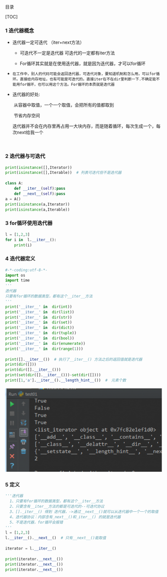    目录

[TOC]

###  1  迭代器概念

+ 迭代器一定可迭代   （iter+next方法）

   + 可迭代不一定是迭代器  可迭代的一定都有iter方法

   +  For循环其实就是在使用迭代器，就是因为迭代器，才可以for循环

+     在工作中，别人的代码可能会返回迭代器，可迭代对象，要知道机制和怎么用，可以for循环。直接给内存地址，也有可能是可迭代的。直接iter在不在dir里判断一下.不确定能不能用for循环，也可以用这个方法。For循环的本质就是迭代器      

+   迭代器的好处:

    ​          从容器中取值，一个一个取值，会把所有的值都取到

    ​          节省内存空间

    ​          迭代器并不会在内存里再占用一大块内存，而是随着循环，每次生成一个，每次next给我一个         

    ​         

###  2  迭代器与可迭代

```python
print(isinstance([],Iterator))
print(isinstance([],Iterable))  # 列表可迭代但不是迭代器

class A:
    def __iter__(self):pass
    def __next__(self):pass
a = A()
print(isinstance(a,Iterator))
print(isinstance(a,Iterable))
```

###  3  for循环使用迭代器

```python
l = [1,2,3]
for i in  l.__iter__():
    print(i)
```

###  4  迭代器定义

```python
#-*-coding:utf-8-*-
import os
import time
'''
迭代器
只要有for循环的数据类型，都有这个__iter__方法
'''
print('__iter__' in  dir(int))
print('__iter__' in  dir(list))
print('__iter__' in  dir(str))
print('__iter__' in  dir(set))
print('__iter__' in  dir(dict))
print('__iter__' in  dir(tuple))
print('__iter__' in  dir(bool))
print('__iter__' in  dir(enumerate))
print('__iter__' in  dir(range(1)))

print([].__iter__())  # 执行了__iter__() 方法之后的返回值就是迭代器
print(dir([]))
print(dir([].__iter__()))
print(set(dir([].__iter__()))-set(dir([])))
print([1,'a'].__iter__().__length_hint__())  #　元素个数
```

![1566138275046](1566138275046.png)

###  5  定义

```python
'''迭代器
  1、只要有for循环的数据类型，都有这个__iter__方法
  2、只要含有__iter__方法的都是可迭代的--可迭代协议
  3、[]._iter__() 得到 迭代器，->通过__next__()就可以从迭代器中一个一个的取值
  4、迭代器协议：内部含有_next__()和_iter__() 的就是迭代器
  5、不是迭代器，for循环会报错
'''
l = [1,2,3]
l.__iter__().__next__()  # 只有__next__()能取值

iterator = l.__iter__()

print(iterator.__next__())
print(iterator.__next__())
print(iterator.__next__())
```

